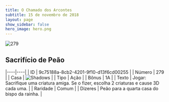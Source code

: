 ```yaml
---
title: O Chamado dos Arcontes
subtitle: 15 de novembro de 2018
layout: page
show_sidebar: false
hero_image: hero.png
---
```


![279](https://cdn.keyforgegame.com/media/card_front/pt/341_279_RJJJ2R3P5FHC_pt.png)

## Sacrifício de Peão

|----|----|
| ID | 9c75188a-8cb2-4201-9f10-d13f6cd00255 |
| Número | 279 |
| Casa | ![Shadows](https://archonarcana.com/images/thumb/e/ee/Shadows.png/22px-Shadows.png "Sombras") |
| Tipo | Ação |
| Bônus | 1A |
| Texto | Jogar: Sacrifique uma criatura amiga. Se o fizer, escolha 2 criaturas e cause 3D cada uma. |
| Raridade | Comum |
| Dizeres | Peão para a quarta casa do bispo da rainha. |
